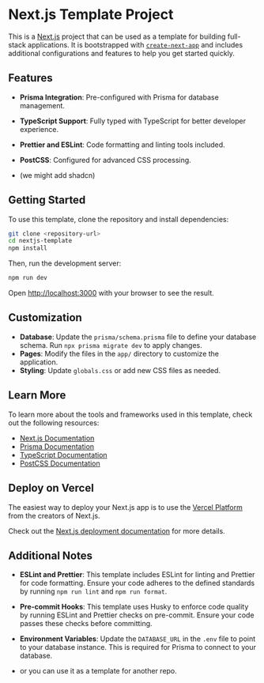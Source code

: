 # Next.js Template Project

This is a [Next.js](https://nextjs.org) project that can be used as a template for building full-stack applications. It is bootstrapped with [`create-next-app`](https://nextjs.org/docs/app/api-reference/cli/create-next-app) and includes additional configurations and features to help you get started quickly.

## Features

- **Prisma Integration**: Pre-configured with Prisma for database management.
- **TypeScript Support**: Fully typed with TypeScript for better developer experience.
- **Prettier and ESLint**: Code formatting and linting tools included.
- **PostCSS**: Configured for advanced CSS processing.

- (we might add shadcn)
## Getting Started

To use this template, clone the repository and install dependencies:

```bash
git clone <repository-url>
cd nextjs-template
npm install
```

Then, run the development server:

```bash
npm run dev
```

Open [http://localhost:3000](http://localhost:3000) with your browser to see the result.

## Customization

- **Database**: Update the `prisma/schema.prisma` file to define your database schema. Run `npx prisma migrate dev` to apply changes.
- **Pages**: Modify the files in the `app/` directory to customize the application.
- **Styling**: Update `globals.css` or add new CSS files as needed.

## Learn More

To learn more about the tools and frameworks used in this template, check out the following resources:

- [Next.js Documentation](https://nextjs.org/docs)
- [Prisma Documentation](https://www.prisma.io/docs)
- [TypeScript Documentation](https://www.typescriptlang.org/docs/)
- [PostCSS Documentation](https://postcss.org/)

## Deploy on Vercel

The easiest way to deploy your Next.js app is to use the [Vercel Platform](https://vercel.com/new?utm_medium=default-template&filter=next.js&utm_source=create-next-app&utm_campaign=create-next-app-readme) from the creators of Next.js.

Check out the [Next.js deployment documentation](https://nextjs.org/docs/app/building-your-application/deploying) for more details.

## Additional Notes

- **ESLint and Prettier**: This template includes ESLint for linting and Prettier for code formatting. Ensure your code adheres to the defined standards by running `npm run lint` and `npm run format`.
- **Pre-commit Hooks**: This template uses Husky to enforce code quality by running ESLint and Prettier checks on pre-commit. Ensure your code passes these checks before committing.
- **Environment Variables**: Update the `DATABASE_URL` in the `.env` file to point to your database instance. This is required for Prisma to connect to your database.


- or you can use it as a template for another repo.